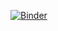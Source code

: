 [![Binder](https://mybinder.org/badge_logo.svg)](https://mybinder.org/v2/gh/n-idw/tutorials/HEAD?urlpath=%2Fdoc%2Ftree%2FK-matrix_amplitudes.ipynb)
